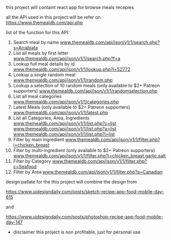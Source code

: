 this project will containt react app for browse meals recepies

all the API used in this project will be refer on https://www.themealdb.com/api.php

list of the function for this API:

1. Search meal by name
www.themealdb.com/api/json/v1/1/search.php?s=Arrabiata
2. List all meals by first letter
www.themealdb.com/api/json/v1/1/search.php?f=a
3. Lookup full meal details by id
www.themealdb.com/api/json/v1/1/lookup.php?i=52772
4. Lookup a single random meal
www.themealdb.com/api/json/v1/1/random.php
5. Lookup a selection of 10 random meals (only available to $2+ Patreon supporters)
www.themealdb.com/api/json/v1/1/randomselection.php
6. List all meal categories
www.themealdb.com/api/json/v1/1/categories.php
7. Latest Meals (only available to $2+ Patreon supporters)
www.themealdb.com/api/json/v1/1/latest.php
8. List all Categories, Area, Ingredients
www.themealdb.com/api/json/v1/1/list.php?c=list
www.themealdb.com/api/json/v1/1/list.php?a=list
www.themealdb.com/api/json/v1/1/list.php?i=list
9. Filter by main ingredient
www.themealdb.com/api/json/v1/1/filter.php?i=chicken_breast
10. Filter by multi-ingredient (only available to $2+ Patreon supporters)
www.themealdb.com/api/json/v1/1/filter.php?i=chicken_breast,garlic,salt
11. Filter by Category
www.themealdb.com/api/json/v1/1/filter.php?c=Seafood
12. Filter by Area
www.themealdb.com/api/json/v1/1/filter.php?a=Canadian

design pallate for the this project will combine the design from 

https://www.uidesigndaily.com/posts/sketch-recipe-app-food-mobile-day-615
 
and 

https://www.uidesigndaily.com/posts/photoshop-recipe-app-food-mobile-day-147

- disclaimer this project is non profitable, just for personal use